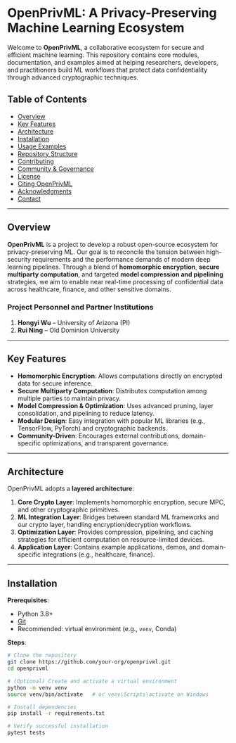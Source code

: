 # OpenPrivML: A Privacy-Preserving Machine Learning Ecosystem

Welcome to **OpenPrivML**, a collaborative ecosystem for secure and efficient machine learning. This repository contains core modules, documentation, and examples aimed at helping researchers, developers, and practitioners build ML workflows that protect data confidentiality through advanced cryptographic techniques.

## Table of Contents
- [Overview](#overview)
- [Key Features](#key-features)
- [Architecture](#architecture)
- [Installation](#installation)
- [Usage Examples](#usage-examples)
- [Repository Structure](#repository-structure)
- [Contributing](#contributing)
- [Community & Governance](#community--governance)
- [License](#license)
- [Citing OpenPrivML](#citing-openprivml)
- [Acknowledgments](#acknowledgments)
- [Contact](#contact)

---

## Overview
**OpenPrivML** is a project to develop a robust open-source ecosystem for privacy-preserving ML. Our goal is to reconcile the tension between high-security requirements and the performance demands of modern deep learning pipelines. Through a blend of **homomorphic encryption**, **secure multiparty computation**, and targeted **model compression and pipelining** strategies, we aim to enable near real-time processing of confidential data across healthcare, finance, and other sensitive domains.

### Project Personnel and Partner Institutions
1. **Hongyi Wu** – University of Arizona (PI)
2. **Rui Ning** – Old Dominion University  

---

## Key Features
- **Homomorphic Encryption**: Allows computations directly on encrypted data for secure inference.
- **Secure Multiparty Computation**: Distributes computation among multiple parties to maintain privacy.
- **Model Compression & Optimization**: Uses advanced pruning, layer consolidation, and pipelining to reduce latency.
- **Modular Design**: Easy integration with popular ML libraries (e.g., TensorFlow, PyTorch) and cryptographic backends.
- **Community-Driven**: Encourages external contributions, domain-specific optimizations, and transparent governance.

---

## Architecture
OpenPrivML adopts a **layered architecture**:
1. **Core Crypto Layer**: Implements homomorphic encryption, secure MPC, and other cryptographic primitives.
2. **ML Integration Layer**: Bridges between standard ML frameworks and our crypto layer, handling encryption/decryption workflows.
3. **Optimization Layer**: Provides compression, pipelining, and caching strategies for efficient computation on resource-limited devices.
4. **Application Layer**: Contains example applications, demos, and domain-specific integrations (e.g., healthcare, finance).

---

## Installation
**Prerequisites**:
- Python 3.8+  
- [Git](https://git-scm.com/)  
- Recommended: virtual environment (e.g., `venv`, Conda)

**Steps**:
```bash
# Clone the repository
git clone https://github.com/your-org/openprivml.git
cd openprivml

# (Optional) Create and activate a virtual environment
python -m venv venv
source venv/bin/activate   # or venv\Scripts\activate on Windows

# Install dependencies
pip install -r requirements.txt

# Verify successful installation
pytest tests 
